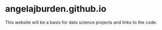 # angelajburden.github.io

This website will be a basis for data science projects and links to the code.

